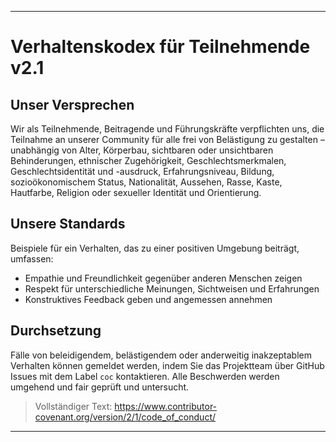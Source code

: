 -----
# Verhaltenskodex für Teilnehmende v2.1

## Unser Versprechen
Wir als Teilnehmende, Beitragende und Führungskräfte verpflichten uns, die Teilnahme an unserer Community für alle frei von Belästigung zu gestalten – unabhängig von Alter, Körperbau, sichtbaren oder unsichtbaren Behinderungen, ethnischer Zugehörigkeit, Geschlechtsmerkmalen, Geschlechtsidentität und -ausdruck, Erfahrungsniveau, Bildung, sozioökonomischem Status, Nationalität, Aussehen, Rasse, Kaste, Hautfarbe, Religion oder sexueller Identität und Orientierung.

## Unsere Standards
Beispiele für ein Verhalten, das zu einer positiven Umgebung beiträgt, umfassen:
- Empathie und Freundlichkeit gegenüber anderen Menschen zeigen
- Respekt für unterschiedliche Meinungen, Sichtweisen und Erfahrungen
- Konstruktives Feedback geben und angemessen annehmen

## Durchsetzung
Fälle von beleidigendem, belästigendem oder anderweitig inakzeptablem Verhalten können gemeldet werden, indem Sie das Projektteam über GitHub Issues mit dem Label `coc` kontaktieren. Alle Beschwerden werden umgehend und fair geprüft und untersucht.

> Vollständiger Text: https://www.contributor-covenant.org/version/2/1/code_of_conduct/ 
-----